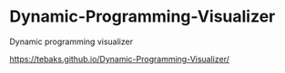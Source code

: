 # Dynamic-Programming-Visualizer
Dynamic programming visualizer

https://tebaks.github.io/Dynamic-Programming-Visualizer/

